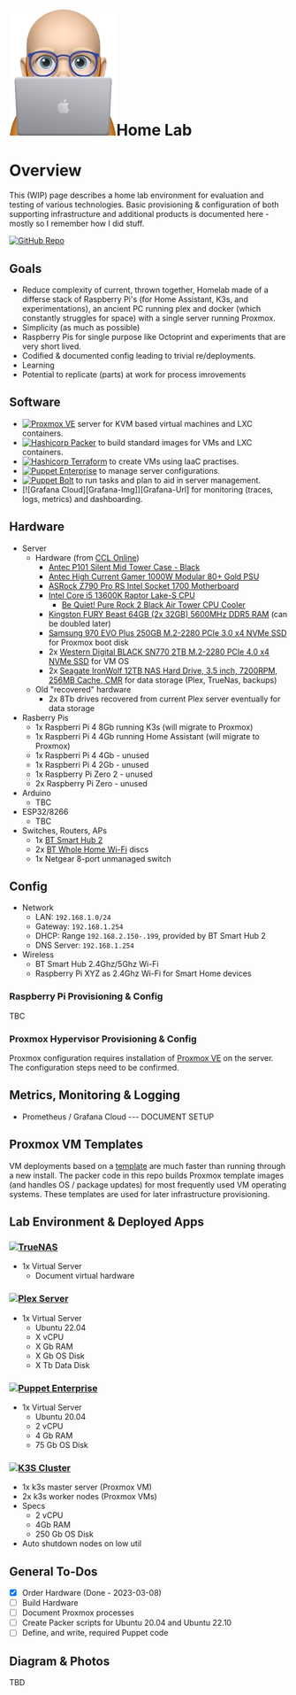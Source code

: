 # ![vlot](./images/vlot.png)Home Lab

# Overview

This (WIP) page describes a home lab environment for evaluation and testing of various technologies. Basic provisioning & configuration of both supporting infrastructure and additional products is documented here - mostly so I remember how I did stuff.

[![GitHub Repo][GitHub-Img]][GitHub-Url]

## Goals

- Reduce complexity of current, thrown together, Homelab made of a differse stack of Raspberry Pi's (for Home Assistant, K3s, and experimentations), an ancient PC running plex and docker (which constantly struggles for space) with a single server running Proxmox.
- Simplicity (as much as possible)
- Raspberry Pis for single purpose like Octoprint and experiments that are very short lived.
- Codified & documented config leading to trivial re/deployments.
- Learning
- Potential to replicate (parts) at work for process imrovements

## Software

- [![Proxmox VE][Proxmox-img]][Proxmox-Url] server for KVM based virtual machines and LXC containers.
- [![Hashicorp Packer][Packer-img]][Packer-Url] to build standard images for VMs and LXC containers.
- [![Hashicorp Terraform][Terraform-Img]][Terraform-Url] to create VMs using IaaC practises.
- [![Puppet Enterprise][PuppetEnterprise-Img]][PuppetEnterprise-Url] to manage server configurations.
- [![Puppet Bolt][Bolt-Img]][Bolt-Url] to run tasks and plan to aid in server management.
- [![Grafana Cloud][Grafana-Img]][Grafana-Url] for monitoring (traces, logs, metrics) and dashboarding.


## Hardware

- Server
  - Hardware (from [CCL Online](https://www.cclonline.com))
    - [Antec P101 Silent Mid Tower Case - Black](https://www.antec.com/product/case/p101-silent)
    - [Antec High Current Gamer 1000W Modular 80+ Gold PSU](https://www.antec.com/product/power/hcg1000-gold)
    - [ASRock Z790 Pro RS Intel Socket 1700 Motherboard](https://www.asrock.com/mb/Intel/Z790%20Pro%20RS/index.asp)
    - [Intel Core i5 13600K Raptor Lake-S CPU](https://www.intel.com/content/www/us/en/products/sku/230493/intel-core-i513600k-processor-24m-cache-up-to-5-10-ghz/specifications.html)
      - [Be Quiet! Pure Rock 2 Black Air Tower CPU Cooler](https://www.bequiet.com/en/cpucooler/1842)
    - [Kingston FURY Beast 64GB (2x 32GB) 5600MHz DDR5 RAM](https://www.kingston.com/unitedkingdom/en/memory/gaming/kingston-fury-beast-ddr5-memory) (can be doubled later)
    - [Samsung 970 EVO Plus 250GB M.2-2280 PCIe 3.0 x4 NVMe SSD](https://www.samsung.com/uk/memory-storage/nvme-ssd/980-pro-pcle-4-0-nvme-m-2-ssd-250gb-mz-v8p250bw/) for Proxmox boot disk
    - 2x [Western Digital BLACK SN770 2TB M.2-2280 PCIe 4.0 x4 NVMe SSD](https://www.westerndigital.com/products/internal-drives/wd-black-sn770-nvme-ssd#WDS200T3X0E) for VM OS
    - 2x [Seagate IronWolf 12TB NAS Hard Drive, 3.5 inch, 7200RPM, 256MB Cache, CMR](https://www.seagate.com/gb/en/products/nas-drives/ironwolf-hard-drive/) for data storage (Plex, TrueNas, backups)
  - Old "recovered" hardware
    - 2x 8Tb drives recovered from current Plex server eventually for data storage
- Rasberry Pis
  - 1x Raspberri Pi 4 8Gb running K3s (will migrate to Proxmox)
  - 1x Raspberri Pi 4 4Gb running Home Assistant (will migrate to Proxmox)
  - 1x Raspberri Pi 4 4Gb - unused
  - 1x Raspberri Pi 4 2Gb - unused
  - 1x Raspberry Pi Zero 2 - unused
  - 2x Raspberry Pi Zero - unused
- Arduino
  - TBC
- ESP32/8266
  - TBC
- Switches, Routers, APs
  - 1x [BT Smart Hub 2](https://shop.bt.com/products/bt-smart-hub-2-097683-DYNK.html)
  - 2x [BT Whole Home Wi-Fi](https://shop.bt.com/brands/bt/whole-home-wi-fi) discs
  - 1x Netgear 8-port unmanaged switch


## Config

- Network
  - LAN: `192.168.1.0/24`
  - Gateway: `192.168.1.254`
  - DHCP: Range `192.168.2.150-.199`, provided by BT Smart Hub 2
  - DNS Server: `192.168.1.254` 
- Wireless
  - BT Smart Hub 2.4Ghz/5Ghz Wi-Fi
  - Raspberry Pi XYZ as 2.4Ghz Wi-Fi for Smart Home devices

### **Raspberry Pi Provisioning & Config**

TBC

### **Proxmox Hypervisor Provisioning & Config**

Proxmox configuration requires installation of [Proxmox VE](https://www.proxmox.com/en/downloads) on the server. The configuration steps need to be confirmed.

## Metrics, Monitoring & Logging

- Prometheus / Grafana Cloud --- DOCUMENT SETUP

## Proxmox VM Templates

VM deployments based on a [template](https://pve.proxmox.com/wiki/VM_Templates_and_Clones) are much faster than running through a new install. The packer code in this repo builds Proxmox template images (and handles OS / package updates) for most frequently used VM operating systems. These templates are used for later infrastructure provisioning.

## Lab Environment & Deployed Apps

### [![TrueNAS][TrueNAS-Img]][TrueNas-Url]

- 1x  Virtual Server
  - Document virtual hardware

### [![Plex Server][Plex-Img]][Plex-Url]

- 1x Virtual Server
  - Ubuntu 22.04
  - X vCPU
  - X Gb RAM
  - X Gb OS Disk
  - X Tb Data Disk

### [![Puppet Enterprise][PuppetEnterprise-Img]][PuppetEnterprise-Url]

- 1x Virtual Server
  - Ubuntu 20.04
  - 2 vCPU
  - 4 Gb RAM
  - 75 Gb OS Disk

### [![K3S Cluster][K3s-Img]][K3s-Url]

- 1x k3s master server (Proxmox VM)
- 2x k3s worker nodes (Proxmox VMs)
- Specs
  - 2 vCPU
  - 4Gb RAM
  - 250 Gb OS Disk
- Auto shutdown nodes on low util

## General To-Dos

- [x] Order Hardware (Done - 2023-03-08)
- [ ] Build Hardware
- [ ] Document Proxmox processes
- [ ] Create Packer scripts for Ubuntu 20.04 and Ubuntu 22.10
- [ ] Define, and write, required Puppet code

## Diagram & Photos

TBD

<!-- MARKDOWN LINKS & IMAGES -->
<!-- https://www.markdownguide.org/basic-syntax/#reference-style-links -->
[GitHub-Url]: https://github.com/Vlot-Ltd/homelab
[GitHub-Img]: https://img.shields.io/badge/GitHub-20232A?style=for-the-badge&logo=github
[Bolt-Img]: https://img.shields.io/badge/Puppet_Bolt-20232A?style=for-the-badge&logo=puppet&logoColor=lightgreen
[Bolt-Url]: https://www.puppet.com/docs/bolt/latest/bolt.html
[K3s-Img]: https://img.shields.io/badge/K3s-20232A?style=for-the-badge&logo=k3s
[K3s-Url]: https://k3s.io
[Packer-Img]: https://img.shields.io/badge/Packer-20232A?style=for-the-badge&logo=packer
[Packer-Url]: https://proxmox.com/en/proxmox-ve
[Plex-Img]: https://img.shields.io/badge/Plex_Media_Server-20232A?style=for-the-badge&logo=plex
[Plex-Url]: https://plex.tv
[Proxmox-Img]: https://img.shields.io/badge/Proxmox-20232A?style=for-the-badge&logo=proxmox
[Proxmox-Url]: https://proxmox.com/en/proxmox-ve
[PuppetEnterprise-Img]: https://img.shields.io/badge/Puppet_Enterprise-20232A?style=for-the-badge&logo=puppet
[PuppetEnterprise-Url]: https://www.puppet.com/products/puppet-enterprise
[Terraform-Img]: https://img.shields.io/badge/terraform-20232A?style=for-the-badge&logo=terraform&logoColor=blueviolet
[Terraform-Url]: https://proxmox.com/en/proxmox-ve
[TrueNas-Img]: https://img.shields.io/badge/TrueNAS-20232A?style=for-the-badge&logo=truenas
[TrueNas-Url]: https://www.truenas.com